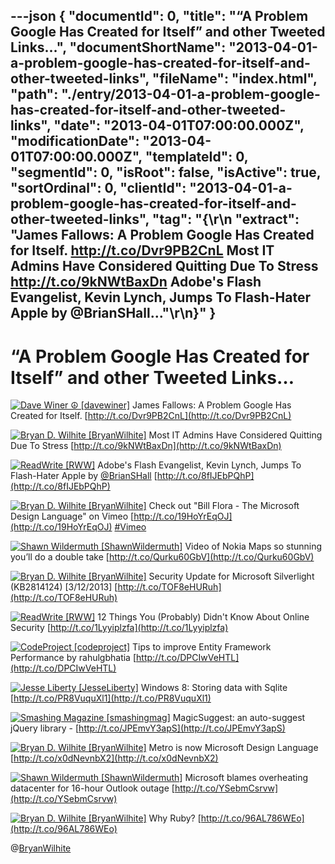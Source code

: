 ---json
{
  "documentId": 0,
  "title": "“A Problem Google Has Created for Itself” and other Tweeted Links…",
  "documentShortName": "2013-04-01-a-problem-google-has-created-for-itself-and-other-tweeted-links",
  "fileName": "index.html",
  "path": "./entry/2013-04-01-a-problem-google-has-created-for-itself-and-other-tweeted-links",
  "date": "2013-04-01T07:00:00.000Z",
  "modificationDate": "2013-04-01T07:00:00.000Z",
  "templateId": 0,
  "segmentId": 0,
  "isRoot": false,
  "isActive": true,
  "sortOrdinal": 0,
  "clientId": "2013-04-01-a-problem-google-has-created-for-itself-and-other-tweeted-links",
  "tag": "{\r\n  \"extract\": \"James Fallows: A Problem Google Has Created for Itself. <http://t.co/Dvr9PB2CnL>  Most IT Admins Have Considered Quitting Due To Stress <http://t.co/9kNWtBaxDn>  Adobe's Flash Evangelist, Kevin Lynch, Jumps To Flash-Hater Apple by @BrianSHall...\"\r\n}"
}
---

# “A Problem Google Has Created for Itself” and other Tweeted Links…

[<img alt="Dave Winer ☮ [davewiner]" src="https://songhay.blob.core.windows.net/shared-social-twitter/davewiner.jpeg">](http://smallpicture.com/ "Dave Winer ☮ [davewiner]") <span>James Fallows: A Problem Google Has Created for Itself. [http://t.co/Dvr9PB2CnL](http://t.co/Dvr9PB2CnL)</span>

[<img alt="Bryan D. Wilhite [BryanWilhite]" src="https://songhay.blob.core.windows.net/shared-social-twitter/BryanWilhite.jpeg">](http://songhayblog.azurewebsites.net/ "Bryan D. Wilhite [BryanWilhite]") <span>Most IT Admins Have Considered Quitting Due To Stress [http://t.co/9kNWtBaxDn](http://t.co/9kNWtBaxDn)</span>

[<img alt="ReadWrite [RWW]" src="https://songhay.blob.core.windows.net/shared-social-twitter/RWW.jpeg">](http://www.readwrite.com "ReadWrite [RWW]") <span>Adobe's Flash Evangelist, Kevin Lynch, Jumps To Flash-Hater Apple by [@BrianSHall](http://twitter.com/BrianSHall) [http://t.co/8fIJEbPQhP](http://t.co/8fIJEbPQhP)</span>

[<img alt="Bryan D. Wilhite [BryanWilhite]" src="https://songhay.blob.core.windows.net/shared-social-twitter/BryanWilhite.jpeg">](http://songhayblog.azurewebsites.net/ "Bryan D. Wilhite [BryanWilhite]") <span>Check out "Bill Flora - The Microsoft Design Language" on Vimeo [http://t.co/19HoYrEqOJ](http://t.co/19HoYrEqOJ) [#Vimeo](http://search.twitter.com/search?q=%23Vimeo)</span>

[<img alt="Shawn Wildermuth [ShawnWildermuth]" src="https://songhay.blob.core.windows.net/shared-social-twitter/ShawnWildermuth.jpeg">](http://wildermuth.com "Shawn Wildermuth [ShawnWildermuth]") <span>Video of Nokia Maps so stunning you’ll do a double take [http://t.co/Qurku60GbV](http://t.co/Qurku60GbV)</span>

[<img alt="Bryan D. Wilhite [BryanWilhite]" src="https://songhay.blob.core.windows.net/shared-social-twitter/BryanWilhite.jpeg">](http://songhayblog.azurewebsites.net/ "Bryan D. Wilhite [BryanWilhite]") <span>Security Update for Microsoft Silverlight (KB2814124) [3/12/2013] [http://t.co/TOF8eHURuh](http://t.co/TOF8eHURuh)</span>

[<img alt="ReadWrite [RWW]" src="https://songhay.blob.core.windows.net/shared-social-twitter/RWW.jpeg">](http://www.readwrite.com "ReadWrite [RWW]") <span>12 Things You (Probably) Didn't Know About Online Security [http://t.co/1Lyyiplzfa](http://t.co/1Lyyiplzfa)</span>

[<img alt="CodeProject [codeproject]" src="https://songhay.blob.core.windows.net/shared-social-twitter/codeproject.png">](http://www.codeproject.com "CodeProject [codeproject]") <span>Tips to improve Entity Framework Performance by rahulgbhatia [http://t.co/DPCIwVeHTL](http://t.co/DPCIwVeHTL)</span>

[<img alt="Jesse Liberty [JesseLiberty]" src="https://songhay.blob.core.windows.net/shared-social-twitter/JesseLiberty.png">](http://JesseLiberty.com "Jesse Liberty [JesseLiberty]") <span>Windows 8: Storing data with Sqlite [http://t.co/PR8VuquXl1](http://t.co/PR8VuquXl1)</span>

[<img alt="Smashing Magazine [smashingmag]" src="https://songhay.blob.core.windows.net/shared-social-twitter/smashingmag.png">](http://www.smashingmagazine.com "Smashing Magazine [smashingmag]") <span>MagicSuggest: an auto-suggest jQuery library - [http://t.co/JPEmvY3apS](http://t.co/JPEmvY3apS)</span>

[<img alt="Bryan D. Wilhite [BryanWilhite]" src="https://songhay.blob.core.windows.net/shared-social-twitter/BryanWilhite.jpeg">](http://songhayblog.azurewebsites.net/ "Bryan D. Wilhite [BryanWilhite]") <span>Metro is now Microsoft Design Language [http://t.co/x0dNevnbX2](http://t.co/x0dNevnbX2)</span>

[<img alt="Shawn Wildermuth [ShawnWildermuth]" src="https://songhay.blob.core.windows.net/shared-social-twitter/ShawnWildermuth.jpeg">](http://wildermuth.com "Shawn Wildermuth [ShawnWildermuth]") <span>Microsoft blames overheating datacenter for 16-hour Outlook outage [http://t.co/YSebmCsrvw](http://t.co/YSebmCsrvw)</span>

[<img alt="Bryan D. Wilhite [BryanWilhite]" src="https://songhay.blob.core.windows.net/shared-social-twitter/BryanWilhite.jpeg">](http://songhayblog.azurewebsites.net/ "Bryan D. Wilhite [BryanWilhite]") <span>Why Ruby? [http://t.co/96AL786WEo](http://t.co/96AL786WEo)</span>

@[BryanWilhite](https://twitter.com/BryanWilhite)
